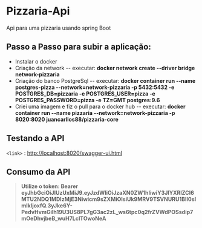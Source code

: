 # Pizzaria-Api
Api para uma pizzaria usando spring Boot


## Passo a Passo para subir a aplicação:
- Instalar o docker
- Criação da network
-- executar: **docker network create --driver bridge network-pizzaria**
- Criação do banco PostgreSql
-- executar: **docker container run --name postgres-pizza --network=network-pizzaria -p 5432:5432 -e POSTGRES_DB=pizzaria -e POSTGRES_USER=pizza -e POSTGRES_PASSWORD=pizza -e TZ=GMT postgres:9.6**
- Criei uma imagem e fiz o pull para o docker hub
-- executar: **docker container run --name pizzaria --network=network-pizzaria -p 8020:8020 juancarllos88/pizzaria-core**

## Testando a API
`<link>` : <http://localhost:8020/swagger-ui.html>


## Consumo da API

> **Utilize o token:
Bearer eyJhbGciOiJIUzUxMiJ9.eyJzdWIiOiJzaXN0ZW1hIiwiY3JlYXRlZCI6MTU2NDQ1MDIzMjE3Niwicm9sZXMiOlsiUk9MRV9TSVNURU1BIl0sImlkIjoxfQ.3yJke6Y-PedvHvmGiIh19U3US8PL7gG3ac2zL_ws6tpc0q2frZVWdPOSsdip7mOeDhvjbeB_wuH7LcITOwoNeA**




